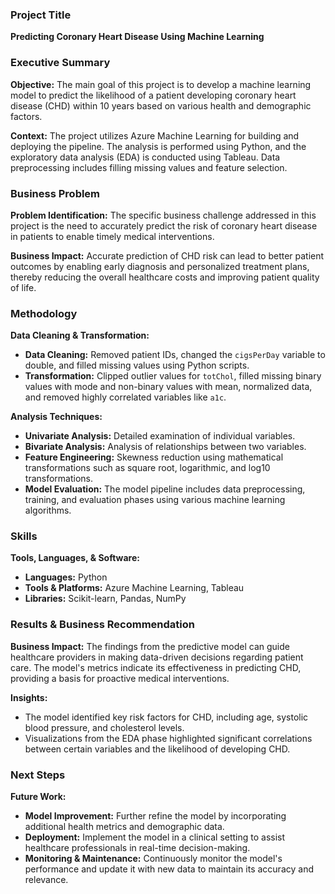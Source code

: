 ### Project Title
**Predicting Coronary Heart Disease Using Machine Learning**

### Executive Summary

**Objective:** The main goal of this project is to develop a machine learning model to predict the likelihood of a patient developing coronary heart disease (CHD) within 10 years based on various health and demographic factors.

**Context:** The project utilizes Azure Machine Learning for building and deploying the pipeline. The analysis is performed using Python, and the exploratory data analysis (EDA) is conducted using Tableau. Data preprocessing includes filling missing values and feature selection.

### Business Problem

**Problem Identification:** The specific business challenge addressed in this project is the need to accurately predict the risk of coronary heart disease in patients to enable timely medical interventions.

**Business Impact:** Accurate prediction of CHD risk can lead to better patient outcomes by enabling early diagnosis and personalized treatment plans, thereby reducing the overall healthcare costs and improving patient quality of life.

### Methodology

**Data Cleaning & Transformation:**
- **Data Cleaning:** Removed patient IDs, changed the `cigsPerDay` variable to double, and filled missing values using Python scripts.
- **Transformation:** Clipped outlier values for `totChol`, filled missing binary values with mode and non-binary values with mean, normalized data, and removed highly correlated variables like `a1c`.

**Analysis Techniques:**
- **Univariate Analysis:** Detailed examination of individual variables.
- **Bivariate Analysis:** Analysis of relationships between two variables.
- **Feature Engineering:** Skewness reduction using mathematical transformations such as square root, logarithmic, and log10 transformations.
- **Model Evaluation:** The model pipeline includes data preprocessing, training, and evaluation phases using various machine learning algorithms.

### Skills

**Tools, Languages, & Software:**
- **Languages:** Python
- **Tools & Platforms:** Azure Machine Learning, Tableau
- **Libraries:** Scikit-learn, Pandas, NumPy

### Results & Business Recommendation

**Business Impact:** The findings from the predictive model can guide healthcare providers in making data-driven decisions regarding patient care. The model's metrics indicate its effectiveness in predicting CHD, providing a basis for proactive medical interventions.

**Insights:**
- The model identified key risk factors for CHD, including age, systolic blood pressure, and cholesterol levels.
- Visualizations from the EDA phase highlighted significant correlations between certain variables and the likelihood of developing CHD.

### Next Steps

**Future Work:**
- **Model Improvement:** Further refine the model by incorporating additional health metrics and demographic data.
- **Deployment:** Implement the model in a clinical setting to assist healthcare professionals in real-time decision-making.
- **Monitoring & Maintenance:** Continuously monitor the model's performance and update it with new data to maintain its accuracy and relevance.
